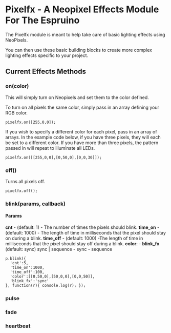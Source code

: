 Pixelfx - A Neopixel Effects Module For The Espruino
==========================================

The Pixelfx module is meant to help take care of basic lighting effects using NeoPixels.

You can then use these basic building blocks to create more complex lighting effects specific to your project. 

Current Effects Methods
--------
### on(color)
This will simply turn on Neopixels and set them to the color defined.

To turn on all pixels the same color, simply pass in an array defining your RGB color.

```
pixelfx.on([255,0,0]);
```

If you wish to specify a different color for each pixel, pass in an array of arrays. In the example code below, if you have three pixels, they will each be set to a different color.  If you have more than three pixels, the pattern passed in will repeat to illuminate all LEDs.

```
pixelfx.on([[255,0,0],[0,50,0],[0,0,30]]);
```


### off()
Turns all pixels off.

```
pixelfx.off();
```

### blink(params, callback)

#### Params
  **cnt** - (default: 1) - The number of times the pixels should blink.
  **time_on** - (default: 1000) - The length of time in milliseconds that the pixel should stay on during a blink.
  **time_off** - (default: 1000) -The length of time in milliseconds that the pixel should stay off during a blink.
  **color**: - 
  **blink_fx** (default: sync)  sync | sequence
    - sync
    - sequence
  
  ```
  p.blink({
    'cnt':5,
    'time_on':1000,
    'time_off':100,
    'color':[[0,50,0],[50,0,0],[0,0,50]], 
    'blink_fx':'sync'
  }, function(r){ console.log(r); });
  
  ```

### pulse

### fade

### heartbeat
